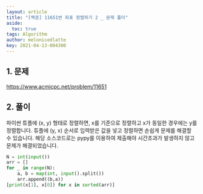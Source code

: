 ```yaml
---
layout: article
title: "[백준] 11651번 좌표 정렬하기 2 _ 문제 풀이"
aside:
  toc: true
tags: Algorithm 
author: melonicedlatte
key: 2021-04-13-004300
---
```


## 1. 문제

https://www.acmicpc.net/problem/11651

## 2. 풀이

파이썬 튜플에 (x, y) 형태로 정렬하면, x를 기준으로 정렬하고 x가 동일한 경우에는 y를 정렬합니다. 튜플에 (y, x) 순서로 입력받은 값을 넣고 정렬하면 손쉽게 문제를 해결할 수 있습니다. 해당 소스코드로는 pypy를 이용하여 제출해야 시간초과가 발생하지 않고 문제가 해결되었습니다. 

~~~python
N = int(input())
arr = []
for _ in range(N):
    a, b = map(int, input().split())
    arr.append((b,a))
[print(x[1], x[0]) for x in sorted(arr)]
~~~